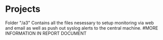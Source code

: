# Projects
Folder "/a3" Contains all the files nesessary to setup monitoring via web and email as well as push out syslog alerts to the central machine.
#MORE INFORMATION IN REPORT DOCUMENT

